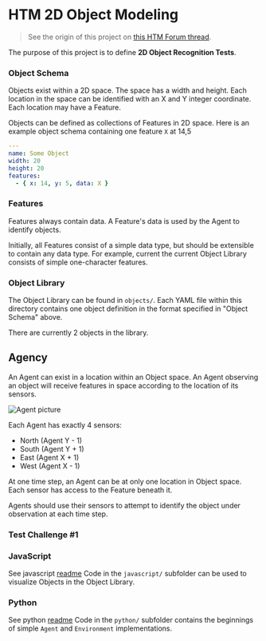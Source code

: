# HTM 2D Object Modeling

> See the origin of this project on [this HTM Forum thread](https://discourse.numenta.org/t/2d-object-recognition-project/5465/12?u=rhyolight).

The purpose of this project is to define **2D Object Recognition Tests**.

### Object Schema

Objects exist within a 2D space. The space has a width and height. Each location in the space can be identified with an X and Y integer coordinate. Each location may have a Feature.

Objects can be defined as collections of Features in 2D space. Here is an example object schema containing one feature `X` at 14,5

```yaml
---
name: Some Object
width: 20
height: 20
features:
  - { x: 14, y: 5, data: X }
```

### Features

Features always contain data. A Feature's data is used by the Agent to identify objects.

Initially, all Features consist of a simple data type, but should be extensible to contain any data type. For example, current the current Object Library consists of simple one-character features.

### Object Library

The Object Library can be found in `objects/`. Each YAML file within this directory contains one object definition in the format specified in "Object Schema" above.

There are currently 2 objects in the library.

## Agency

An Agent can exist in a location within an Object space. An Agent observing an object will receive features in space according to the location of its sensors.

![Agent picture](https://discourse-cdn-sjc2.com/standard14/uploads/numenta/original/2X/4/49d9249b29105c9efa9eb0bbfa5b53e7f3ee369a.jpeg)

Each Agent has exactly 4 sensors:
- North (Agent Y - 1)
- South (Agent Y + 1)
- East  (Agent X + 1)
- West  (Agent X - 1)

At one time step, an Agent can be at only one location in Object space. Each sensor has access to the Feature beneath it.

Agents should use their sensors to attempt to identify the object under observation at each time step.

### Test Challenge \#1

### JavaScript
See javascript [readme](javascript/README.md)
Code in the `javascript/` subfolder can be used to visualize Objects in the Object Library.

### Python
See python [readme](python/README.md)
Code in the `python/` subfolder contains the beginnings of simple `Agent` and `Environment` implementations.
